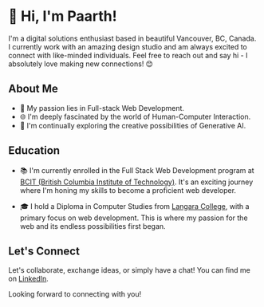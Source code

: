 # 👋 Hi, I'm Paarth!

I'm a digital solutions enthusiast based in beautiful Vancouver, BC, Canada. I currently work with an amazing design studio and am always excited to connect with like-minded individuals. Feel free to reach out and say hi - I absolutely love making new connections! 😊

## About Me

- 🚀 My passion lies in Full-stack Web Development.
- 🌐 I'm deeply fascinated by the world of Human-Computer Interaction.
- 🧠 I'm continually exploring the creative possibilities of Generative AI.

## Education

- 📚 I'm currently enrolled in the Full Stack Web Development program at [BCIT (British Columbia Institute of Technology)](https://www.bcit.ca/). It's an exciting journey where I'm honing my skills to become a proficient web developer.

- 🎓 I hold a Diploma in Computer Studies from [Langara College](https://langara.ca), with a primary focus on web development. This is where my passion for the web and its endless possibilities first began.

## Let's Connect

Let's collaborate, exchange ideas, or simply have a chat! You can find me on [LinkedIn](https://www.linkedin.com/in/paarth-dhammi-a59519154/).

Looking forward to connecting with you!
